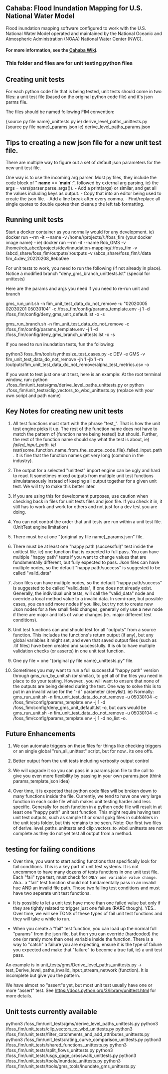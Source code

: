 ## Cahaba: Flood Inundation Mapping for U.S. National Water Model

Flood inundation mapping software configured to work with the U.S. National Water Model operated and maintained by the National Oceanic and Atmospheric Administration (NOAA) National Water Center (NWC).

#### For more information, see the [Cahaba Wiki](https://github.com/NOAA-OWP/cahaba/wiki).

### This folder and files are for unit testing python files

## Creating unit tests

For each python code file that is being tested, unit tests should come in two files: a unit test file (based on the original python code file) and it's json parms file. 

The files should be named following FIM convention:

{source py file name}_unittests.py     ie) derive_level_paths_unittests.py
{source py file name}_params.json      ie) derive_level_paths_params.json


## Tips to creating a new json file for a new unit test file.

There are multiple way to figure out a set of default json parameters for the new unit test file. 

One way is to use the incoming arg parser. Most py files, they include the code block of " __name__ == '__main__':", followed by external arg parsing, ie) the args = vars(parser.parse_args()). 
	- Add a print(args) or similar, and get all the values including keys as output.
	- Copy that into an editor being used to create the json file.
	- Add a line break after every comma.
	- Find/replace all single quotes to double quotes then cleanup the left tab formatting.


## Running unit tests

Start a docker container as you normally would for any development. ie) docker run --rm -it --name <a docker container name> -v /home/<your name>/projects/<folder path>/:/foss_fim {your docker image name}
	- ie) docker run --rm -it --name Rob_GMS -v /home/rob_abcd/projects/dev/innudation-mapping/:/foss_fim -v /abcd_share/foss_fim/outputs/:/outputs -v /abcs_share/foss_fim/:/data fim_4:dev_20220208_8eba0ee

For unit tests to work, you need to run the following (if not already in place).
Notice a modified branch "deny_gms_branch_unittests.lst"  (special for unittests)

Here are the params and args you need if you need to re-run unit and branch

gms_run_unit.sh -n fim_unit_test_data_do_not_remove -u "02020005 02030201 05030104" -c /foss_fim/config/params_template.env -j 1 -d /foss_fim/config/deny_gms_unit_default.lst -o -s
	
gms_run_branch.sh -n fim_unit_test_data_do_not_remove -c /foss_fim/config/params_template.env -j 1 -d /foss_fim/config/deny_gms_branch_unittests.lst -o -s

If you need to run inundation tests, fun the following:

python3 foss_fim/tools/synthesize_test_cases.py -c DEV -e GMS -v fim_unit_test_data_do_not_remove -jh 1 -jb 1 -m /outputs/fim_unit_test_data_do_not_remove/alpha_test_metrics.csv -o

If you want to test just one unit test, here is an example:
At the root terminal window, run:  python ./foss_fim/unit_tests/gms/derive_level_paths_unittests.py  or python ./foss_fim/unit_tests/clip_vectors_to_wbd_unittests.py
(replace with your own script and path name)

## Key Notes for creating new unit tests
1) All test functions must start with the phrase "test_". That is how the unit test engine picks it up. The rest of the function name does not have to match the pattern of {function name being tested} but should. Further, the rest of the function name should say what the test is about, ie) _failed_input_path.  ie) test_{some_function_name_from_the_source_code_file}_failed_input_path. It is fine that the function names get very long (common in the industry).

2) The output for a selected "unittest" import engine can be ugly and hard to read. It sometimes mixed outputs from multiple unit test functions simulataneously instead of keeping all output together for a given unit test. We will try to make this better later.

3) If you are using this for development purposes, use caution when checking back in files for unit tests files and json file. If you check it in, it still has to work and work for others and not just for a dev test you are doing.

4) You can not control the order that unit tests are run within a unit test file. (UnitTest engine limitation)

5) There must be at one "{original py file name}_params.json" file.

6) There must be at least one "happy path (successful)" test inside the unittest file. ie) one function that is expected to full pass. You can have multiple "happy path" tests if you want to change values that are fundamentally different, but fully expected to pass. Json files can have multiple nodes, so the default "happy path/success" is suggested to be called "valid_data"

7) Json files can have multiple nodes, so the default "happy path/success" is suggested to be called "valid_data", if one does not already exist. Generally, the individual unit tests, will call the "valid_data" node and override a local method value to a invalid data. In semi-rare, but possible cases, you can add more nodes if you like, but try not to create new Json nodes for a few small field changes, generally only use a new node if there are major and lots of value changes (ie.. major different test conditions).

8) Unit test functions can and should test for all "outputs" from a source function. This includes the functions's return output (if any), but any global variables it might set, and even that saved output files (such as .tif files) have been created and successfully. It is ok to have multiple validation checks (or asserts) in one unit test function.

9) One py file = one "{original py file name}_unittests.py" file.

10) Sometimes you may want to run a full successful "happy path" version through gms_run_by_unit.sh (or similar), to get all of the files you need in place to do your testing. However.. you will want to ensure that none of the outputs are being deleted during the test. One way to solve this is to put in an invalid value for the "-d" parameter (denylist). ie) Normally:  gms_run_unit.sh -n fim_unit_test_data_do_not_remove -u 05030104 -c /foss_fim/config/params_template.env -j 1 -d /foss_fim/config/deny_gms_unit_default.lst -o, but ours would be 
gms_run_unit.sh -n fim_unit_test_data_do_not_remove -u 05030104 -c /foss_fim/config/params_template.env -j 1 -d no_list -o. 

## Future Enhancements
1) We can automate triggers on these files for things like checking triggers or an single global "run_all_unittest" script, but for now.. its one offs.

2) Better output from the unit tests including verbosity output control

3) We will upgrade it so you can pass in a params.json file to the call to give you even more flexibility by passing in your own params.json (think params_template.json idea)

4) Over time, it is expected that python code files will be broken down to many functions inside the file. Currently, we tend to have one very large function in each code file which makes unit testing harder and less specific. Generally for each function in a python code file will result in at least one "happy path" unit test function. This might require having test unit test outputs, such as sample tif or small gpkg files in subfolders in the unit tests folder, but this remains to be seen. Note: Our first two files of derive_level_paths_unittests and clip_vectors_to_wbd_unittests are not complete as they do not yet test all output from a method.


## testing for failing conditions
- Over time, you want to start adding functions that specifically look for fail conditions. This is a key part of unit test systems. It is not uncommon to have many dozens of tests functions in one unit test file. Each "fail" type test, must check for `ONLY one variable value change`. Aka.. a "fail" test function should not fundamentally pass in an invalid huc AND an invalid file path.  Those two failing test conditions and must have two seperate unit test functions. 

- It is possible to let a unit test have more than one failed value but only if they are tightly related to trigger just one failure (RARE though). YES.. Over time, we will see TONS of these types of fail unit test functions and they will take a while to run.

- When you create a "fail" test function, you can load up the normal full "params" from the json file, but then you can override (hardcoded) the one (or rarely more than one) variable inside the function. There is a way to "catch" a failure you are expecting, ensure it is the type of failure you expected and make that "failure" to become a true fail, ie) a unit test pass. 

An example is in unit_tests/gms/Derive_level_paths_unittests.py -> test_Derive_level_paths_invalid_input_stream_network (function). It is incomplete but give you the pattern.

We have almost no "assert"s yet, but most unit test usually have one or more "assert" test. See https://docs.python.org/3/library/unittest.html for more details.

## Unit tests currently available
python3 /foss_fim/unit_tests/gms/derive_level_paths_unittests.py
python3 /foss_fim/unit_tests/clip_vectors_to_wbd_unittests.py
python3 /foss_fim/unit_tests/filter_catchments_and_add_attributes_unittests.py
python3 /foss_fim/unit_tests/rating_curve_comparison_unittests.py
python3 /foss_fim/unit_tests/shared_functions_unittests.py
python3 /foss_fim/unit_tests/split_flows_unittests.py
python3 /foss_fim/unit_tests/usgs_gage_crosswalk_unittests.py
python3 /foss_fim/unit_tests/tools/inundate_unittests.py
python3 /foss_fim/unit_tests/tools/gms_tools/inundate_gms_unittests.py


